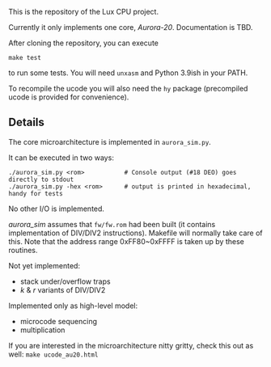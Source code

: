 This is the repository of the Lux CPU project.

Currently it only implements one core, _Aurora-20_. Documentation is TBD.

After cloning the repository, you can execute

    make test

to run some tests. You will need `unxasm` and Python 3.9ish in your PATH.

To recompile the ucode you will also need the `hy` package (precompiled ucode is provided for convenience).

## Details

The core microarchitecture is implemented in `aurora_sim.py`.

It can be executed in two ways:

    ./aurora_sim.py <rom>           # Console output (#18 DEO) goes directly to stdout
    ./aurora_sim.py -hex <rom>      # output is printed in hexadecimal, handy for tests

No other I/O is implemented.

_aurora_sim_ assumes that `fw/fw.rom` had been built (it contains implementation of DIV/DIV2 instructions). Makefile will normally take care of this. Note that the address range 0xFF80~0xFFFF is taken up by these routines.

Not yet implemented:
- stack under/overflow traps
- _k_ & _r_ variants of DIV/DIV2

Implemented only as high-level model:
- microcode sequencing
- multiplication

If you are interested in the microarchitecture nitty gritty, check this out as well: `make ucode_au20.html`
